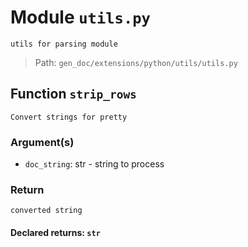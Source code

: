 # Module `utils.py`
```text
utils for parsing module
```

> Path: `gen_doc/extensions/python/utils/utils.py`
## Function  `strip_rows`
```text
Convert strings for pretty
```
        
### Argument(s)
+ `doc_string`: str - string to process
### Return
```text
converted string
```
                    
#### Declared returns: `str`